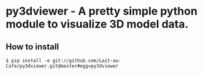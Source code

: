 # py3dviewer - A pretty simple python module to visualize 3D model data. 

## How to install

```
$ pip install -e git://github.com/Lait-au-Cafe/py3dviewer.git@master#egg=py3dviewer
```
